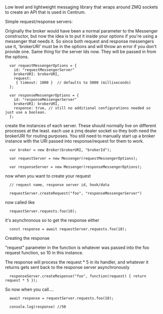 Low level and lightweight messaging library that wraps around ZMQ sockets to create an API that is used in Centrum.

Simple request/response servers:

   Originally the broker would have been a normal parameter to the Messenger constructor, but now
   the idea is to put it inside your options if you're using a messenger that needs it. So since both
   request and response messengers use it, 'brokerURI' must be in the options and will throw an error
   if you don't provide one. Same thing for the server Ids now. They will be passed in from the options.

      var requestMessengerOptions = {
        id: "requestMessengerServer"
        brokerURI: brokerURI,
        request:
         { timeout: 1000 }  // defaults to 5000 (milliseconds)
      };

      var responseMessengerOptions = {
        id: "responseMessengerServer"
        brokerURI: brokerURI,
        response: true, // still no additional configurations needed so just use a boolean.
      };


   create the instances of each server. These should normally live on different processes at the least.
   each use a zmq dealer socket so they both need the brokerURI for routing purposes. You still need
   to manually start up a broker instance with the URI passed into response/request for them to work.

      var broker = new Broker(brokerURI, "brokerId");

      var requestServer = new Messenger(requestMessengerOptions);

      var responseServer = new Messenger(responseMessengerOptions);


   now when you want to create your request

      // request name, response server id, hook/data

      requestServer.createRequest("foo", "responseMessengerServer")

   now called like

      requestServer.requests.foo(10);

   it's asynchronous so to get the response either

      const response = await requestServer.requests.foo(10);

   Creating the response

   "request" parameter in the function is whatever was passed into the foo request function, so 10 in this instance.

   The response will process the request * 5 in its handler, and whatever it returns gets sent back
   to the response server asynchronously

      responseServer.createResponse("foo", function(request) { return request * 5 });


   So now when you call....

      await response = requestServer.requests.foo(10);

      console.log(response) //50

